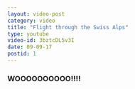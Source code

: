 ```yaml
---
layout: video-post
category: video
title: "Flight through the Swiss Alps"
type: youtube
video-id: 3bztcDL5v3I
date: 09-09-17
postid: 1
---
```

### WOOOOOOOOOO!!!!